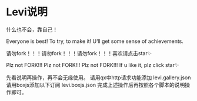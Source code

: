 # Levi说明
什么也不会，靠自己！


Everyone is best! To try, to make it! U‘ll get some sense of achievements.


请勿fork！！！请勿fork！！！请勿fork！！！喜欢请点击star✨


Plz not FORK!!! Plz not FORK!!! Plz not FORK!!! If u like it, plz click star✨


先看说明再操作，再不会无缘使用。
请用qx中http请求功能添加 levi.gallery.json
请用boxjs添加以下订阅 levi.boxjs.json
完成上述操作后再按照各个脚本的说明操作即可。
